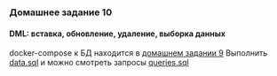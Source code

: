 ### Домашнее задание 10

#### DML: вставка, обновление, удаление, выборка данных


docker-compose к БД находится в [домашнем задании 9](../homework_9)
Выполнить [data.sql](data.sql) и можно смотреть запросы [queries.sql](queries.sql)